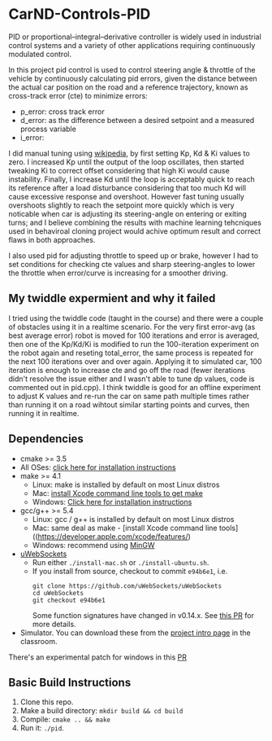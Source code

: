 # CarND-Controls-PID

PID or proportional–integral–derivative controller is widely used in industrial control systems and a variety of other applications requiring continuously modulated control. 

In this project pid control is used to control steering angle & throttle of the vehicle by continuously calculating pid errors, given the distance between the actual car position on the road and a reference trajectory, known as cross-track error (cte) to minimize errors:

* p_error: cross track error
* d_error: as the difference between a desired setpoint and a measured process variable
* i_error: 

I did manual tuning using [wikipedia](https://en.wikipedia.org/wiki/PID_controller), by first setting Kp, Kd & Ki values to zero. I increased Kp until the output of the loop oscillates, then started tweaking Ki to correct offset considering that high Ki would cause instability. Finally, I increase Kd until the loop is acceptably quick to reach its reference after a load disturbance considering that too much Kd will cause excessive response and overshoot. 
However fast tuning usually overshoots slightly to reach the setpoint more quickly which is very noticable when car is adjusting its steering-angle on entering or exiting turns; and I believe combining the results with machine learning tehcniques used in behaviroal cloning project would achive optimum result and correct flaws in both approaches.

I also used pid for adjusting throttle to speed up or brake, however I had to set conditions for checking cte values and sharp steering-angles to lower the throttle when error/curve is increasing for a smoother driving.

## My twiddle expermient and why it failed

I tried using the twiddle code (taught in the course) and there were a couple of obstacles using it in a realtime scenario.
For the very first error-avg (as best average error) robot is moved for 100 iterations and error is averaged, then one of the Kp/Kd/Ki is modified to run the 100-iteration experiment on the robot again and reseting total_error, the same process is repeated for the next 100 iterations over and over again. Applying it to simulated car, 100 iteration is enough to increase cte and go off the road (fewer iterations didn't resolve the issue either and I wasn't able to tune dp values, code is commented out in pid.cpp).
I think twiddle is good for an offline experiment to adjust K values and re-run the car on same path multiple times rather than running it on a road wihtout similar starting points and curves, then running it in realtime. 


## Dependencies

* cmake >= 3.5
 * All OSes: [click here for installation instructions](https://cmake.org/install/)
* make >= 4.1
  * Linux: make is installed by default on most Linux distros
  * Mac: [install Xcode command line tools to get make](https://developer.apple.com/xcode/features/)
  * Windows: [Click here for installation instructions](http://gnuwin32.sourceforge.net/packages/make.htm)
* gcc/g++ >= 5.4
  * Linux: gcc / g++ is installed by default on most Linux distros
  * Mac: same deal as make - [install Xcode command line tools]((https://developer.apple.com/xcode/features/)
  * Windows: recommend using [MinGW](http://www.mingw.org/)
* [uWebSockets](https://github.com/uWebSockets/uWebSockets)
  * Run either `./install-mac.sh` or `./install-ubuntu.sh`.
  * If you install from source, checkout to commit `e94b6e1`, i.e.
    ```
    git clone https://github.com/uWebSockets/uWebSockets 
    cd uWebSockets
    git checkout e94b6e1
    ```
    Some function signatures have changed in v0.14.x. See [this PR](https://github.com/udacity/CarND-MPC-Project/pull/3) for more details.
* Simulator. You can download these from the [project intro page](https://github.com/udacity/self-driving-car-sim/releases) in the classroom.

There's an experimental patch for windows in this [PR](https://github.com/udacity/CarND-PID-Control-Project/pull/3)

## Basic Build Instructions

1. Clone this repo.
2. Make a build directory: `mkdir build && cd build`
3. Compile: `cmake .. && make`
4. Run it: `./pid`. 
